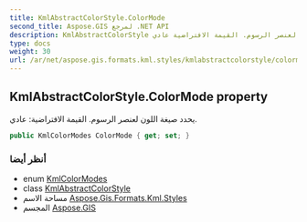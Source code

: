 ```yaml
---
title: KmlAbstractColorStyle.ColorMode
second_title: Aspose.GIS لمرجع .NET API
description: KmlAbstractColorStyle ملكية. يحدد صيغة اللون لعنصر الرسوم. القيمة الافتراضية عادي.
type: docs
weight: 30
url: /ar/net/aspose.gis.formats.kml.styles/kmlabstractcolorstyle/colormode/
---
```

## KmlAbstractColorStyle.ColorMode property

يحدد صيغة اللون لعنصر الرسوم. القيمة الافتراضية: عادي.

```csharp
public KmlColorModes ColorMode { get; set; }
```

### أنظر أيضا

* enum [KmlColorModes](../../kmlcolormodes/)
* class [KmlAbstractColorStyle](../)
* مساحة الاسم [Aspose.Gis.Formats.Kml.Styles](../../kmlabstractcolorstyle/)
* المجسم [Aspose.GIS](../../../)



